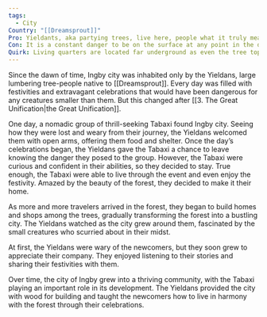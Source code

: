 ```yaml
---
tags:
  - City
Country: "[[Dreamsprout]]"
Pro: Yieldants, aka partying trees, live here, people what it truly means to enjoy nature
Con: It is a constant danger to be on the surface at any point in the day given that the Yieldans may crush you underfoot
Quirk: Living quarters are located far underground as even the tree tops are not safe from the parties
---
```

Since the dawn of time, Ingby city was inhabited only by the Yieldans, large lumbering tree-people native to [[Dreamsprout]]. Every day was filled with festivities and extravagant celebrations that would have been dangerous for any creatures smaller than them. But this changed after [[3. The Great Unification|the Great Unification]].

One day, a nomadic group of thrill-seeking Tabaxi found Ingby city. Seeing how they were lost and weary from their journey, the Yieldans welcomed them with open arms, offering them food and shelter. Once the day’s celebrations began, the Yieldans gave the Tabaxi a chance to leave knowing the danger they posed to the group. However, the Tabaxi were curious and confident in their abilities, so they decided to stay. True enough, the Tabaxi were able to live through the event and even enjoy the festivity. Amazed by the beauty of the forest, they decided to make it their home.

As more and more travelers arrived in the forest, they began to build homes and shops among the trees, gradually transforming the forest into a bustling city. The Yieldans watched as the city grew around them, fascinated by the small creatures who scurried about in their midst.

At first, the Yieldans were wary of the newcomers, but they soon grew to appreciate their company. They enjoyed listening to their stories and sharing their festivities with them.

Over time, the city of Ingby grew into a thriving community, with the Tabaxi playing an important role in its development. The Yieldans provided the city with wood for building and taught the newcomers how to live in harmony with the forest through their celebrations.